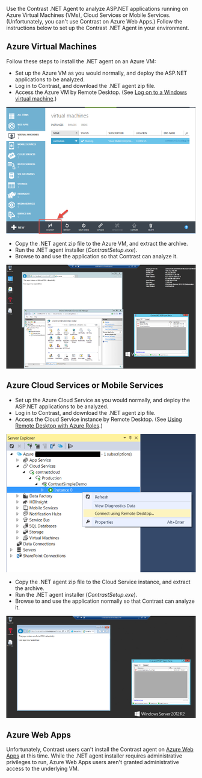 <!--
title: "Using Contrast .NET on Microsoft Azure"
description: "Using Contrast .NET on Microsoft Azure"
tags: "configuration microsoft azure cloud agent installation .Net"
-->

Use the Contrast .NET Agent to analyze ASP.NET applications running on Azure Virtual Machines (VMs), Cloud Services or Mobile Services. (Unfortunately, you can't use Contrast on Azure Web Apps.) Follow the instructions below to set up the Contrast .NET Agent in your environment. 

## Azure Virtual Machines

Follow these steps to install the .NET agent on an Azure VM:

* Set up the Azure VM as you would normally, and deploy the ASP.NET applications to be analyzed. 
* Log in to Contrast, and download the .NET agent zip file. 
* Access the Azure VM by Remote Desktop. (See [Log on to a Windows virtual machine](https://azure.microsoft.com/en-us/documentation/articles/virtual-machines-log-on-windows-server).)

<a href="assets/images/KB3-e15_1.png" rel="lightbox" title="Azure Virtual Machine"><img class="thumbnail" src="assets/images/KB3-e15_1.png"/></a>

* Copy the .NET agent zip file to the Azure VM, and extract the archive. 
* Run the .NET agent installer (*ContrastSetup.exe*).
* Browse to and use the application so that Contrast can analyze it. 

<a href="assets/images/KB3-e15_2.png" rel="lightbox" title="Virtual Machine RDP"><img class="thumbnail" src="assets/images/KB3-e15_2.png"/></a>

## Azure Cloud Services or Mobile Services

* Set up the Azure Cloud Service as you would normally, and deploy the ASP.NET applications to be analyzed. 
* Log in to Contrast, and download the .NET agent zip file.
* Access the Cloud Service instance by Remote Desktop. (See [Using Remote Desktop with Azure Roles](https://msdn.microsoft.com/en-us/library/azure/gg443832.aspx).) 

<a href="assets/images/KB3-e15_3.png" rel="lightbox" title="Cloud Remote Desktop Services"><img class="thumbnail" src="assets/images/KB3-e15_3.png"/></a>

* Copy the .NET agent zip file to the Cloud Service instance, and extract the archive. 
* Run the .NET agent installer (*ContrastSetup.exe*). 
* Browse to and use the application normally so that Contrast can analyze it. 

<a href="assets/images/KB3-e15_4.png" rel="lightbox" title="Cloud RDP"><img class="thumbnail" src="assets/images/KB3-e15_4.png"/></a>

## Azure Web Apps

Unfortunately, Contrast users can't install the Contrast agent on [Azure Web Apps](https://azure.microsoft.com/en-us/services/app-service/web/) at this time. While the .NET agent installer requires administrative privileges to run, Azure Web Apps users aren't granted administrative access to the underlying VM.


